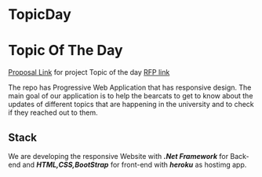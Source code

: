 # TopicDay

# Topic Of The Day

 [Proposal Link](https://github.com/pramod096/Proposal-4B/blob/main/Proposal.md) for project Topic of the day [RFP link](https://github.com/KeerthiMuli/featured-locations)

The repo has Progressive Web Application that has responsive design. The main goal of our application is to help the bearcats to get to know about the updates of different topics that are happening in the university and to check if they reached out to them.
## Stack

We are developing the responsive Website with ***.Net Framework*** for Back-end and ***HTML,CSS,BootStrap*** for front-end with ***heroku*** as hostimg app.
